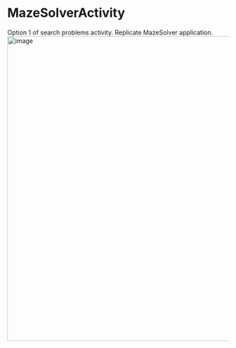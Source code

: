 # MazeSolverActivity
Option 1 of search problems activity.
Replicate MazeSolver application.
<img width="694" alt="image" src="https://user-images.githubusercontent.com/111941960/204591096-25da14f9-ad5c-4b2d-86ff-c10cf75b846b.png">
